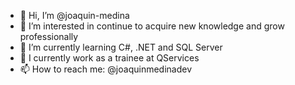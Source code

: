 - 👋 Hi, I’m @joaquin-medina
- 👀 I’m interested in continue to acquire new knowledge and grow professionally
- 🌱 I’m currently learning C#, .NET and SQL Server
- 💼 I currently work as a trainee at QServices
- 📫 How to reach me: @joaquinmedinadev 

<!---
joaquin-medina/joaquin-medina is a ✨ special ✨ repository because its `README.md` (this file) appears on your GitHub profile.
You can click the Preview link to take a look at your changes.
--->
